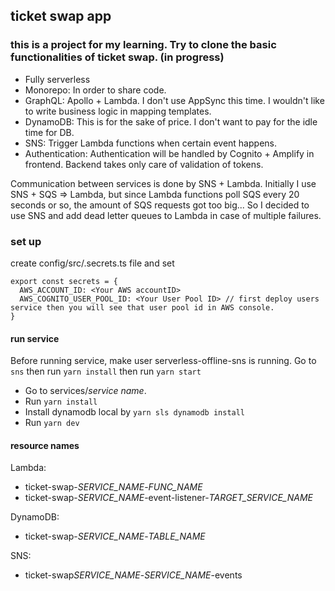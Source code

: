 ## ticket swap app

### this is a project for my learning. Try to clone the basic functionalities of ticket swap. (in progress)

- Fully serverless
- Monorepo: In order to share code.
- GraphQL: Apollo + Lambda. I don't use AppSync this time. I wouldn't like to write business logic in mapping templates.
- DynamoDB: This is for the sake of price. I don't want to pay for the idle time for DB.
- SNS: Trigger Lambda functions when certain event happens.
- Authentication: Authentication will be handled by Cognito + Amplify in frontend. Backend takes only care of validation of tokens.

Communication between services is done by SNS + Lambda. Initially I use SNS + SQS => Lambda, but since Lambda functions poll SQS every 20 seconds or so, the amount of SQS requests got too big... So I decided to use SNS and add dead letter queues to Lambda in case of multiple failures.

### set up

create config/src/.secrets.ts file and set

```
export const secrets = {
  AWS_ACCOUNT_ID: <Your AWS accountID>
  AWS_COGNITO_USER_POOL_ID: <Your User Pool ID> // first deploy users service then you will see that user pool id in AWS console.
}
```

#### run service

Before running service, make user serverless-offline-sns is running. Go to `sns` then run `yarn install` then run `yarn start`

- Go to services/_service name_.
- Run `yarn install`
- Install dynamodb local by `yarn sls dynamodb install`
- Run `yarn dev`

#### resource names

Lambda:

- ticket-swap-_SERVICE_NAME_-_FUNC_NAME_
- ticket-swap-_SERVICE_NAME_-event-listener-_TARGET_SERVICE_NAME_

DynamoDB:

- ticket-swap-_SERVICE_NAME_-_TABLE_NAME_

SNS:

- ticket-swap*SERVICE_NAME*-_SERVICE_NAME_-events
